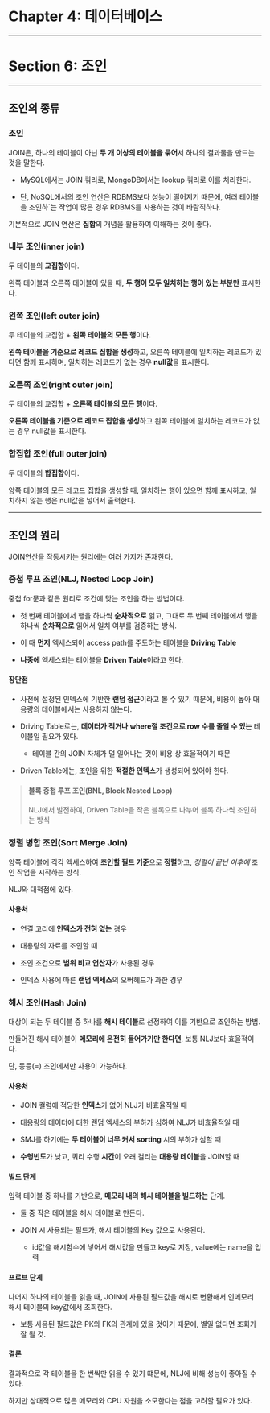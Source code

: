 # Chapter 4: 데이터베이스

---

# Section 6: 조인

---

## 조인의 종류

### 조인

JOIN은, 하나의 테이블이 아닌 **두 개 이상의 테이블을 묶어**서 하나의 결과물을 만드는 것을 말한다.

- MySQL에서는 JOIN 쿼리로, MongoDB에서는 lookup 쿼리로 이를 처리한다.

- 단, NoSQL에서의 조인 연산은 RDBMS보다 성능이 떨어지기 때문에, 여러 테이블을 조인하`는 작업이 많은 경우 RDBMS를 사용하는 것이 바람직하다.

기본적으로 JOIN 연산은 **집합**의 개념을 활용하여 이해하는 것이 좋다.

### 내부 조인(inner join)

두 테이블의 **교집합**이다.

왼쪽 테이블과 오른쪽 테이블이 있을 때, **두 행이 모두 일치하는 행이 있는 부분만** 표시한다.

### 왼쪽 조인(left outer join)

두 테이블의 교집합 + **왼쪽 테이블의 모든 행**이다.

**왼쪽 테이블을 기준으로 레코드 집합을 생성**하고, 오른쪽 테이블에 일치하는 레코드가 있다면 함께 표시하며, 일치하는 레코드가 없는 경우 **null값**을 표시한다.

### 오른쪽 조인(right outer join)

두 테이블의 교집합 + **오른쪽 테이블의 모든 행**이다.

**오른쪽 테이블을 기준으로 레코드 집합을 생성**하고 왼쪽 테이블에 일치하는 레코드가 없는 경우 null값을 표시한다.

### 합집합 조인(full outer join)

두 테이블의 **합집합**이다.

양쪽 테이블의 모든 레코드 집합을 생성할 때, 일치하는 행이 있으면 함께 표시하고, 일치하지 않는 행은 null값을 넣어서 출력한다.

---

## 조인의 원리

JOIN연산을 작동시키는 원리에는 여러 가지가 존재한다.

### 중첩 루프 조인(NLJ, Nested Loop Join)

중첩 for문과 같은 원리로 조건에 맞는 조인을 하는 방법이다.

- 첫 번째 테이블에서 행을 하나씩 **순차적으로** 읽고, 그대로 두 번째 테이블에서 행을 하나씩 **순차적으로** 읽어서 일치 여부를 검증하는 방식.

- 이 때 **먼저** 엑세스되어 access path를 주도하는 테이블을 **Driving Table**

- **나중에** 엑세스되는 테이블을 **Driven Table**이라고 한다.

#### 장단점

- 사전에 설정된 인덱스에 기반한 **랜덤 접근**이라고 볼 수 있기 때문에, 비용이 높아 대용량의 테이블에서는 사용하지 않는다.

- Driving Table로는, **데이터가 적거나** **where절 조건으로 row 수를 줄일 수 있는** 테이블일 필요가 있다.
  
  - 테이블 간의 JOIN 자체가 덜 일어나는 것이 비용 상 효율적이기 때문

- Driven Table에는, 조인을 위한 **적절한 인덱스**가 생성되어 있어야 한다.

> #### 블록 중첩 루프 조인(BNL, Block Nested Loop)
> 
> NLJ에서 발전하여, Driven Table을 작은 블록으로 나누어 블록 하나씩 조인하는 방식

### 정렬 병합 조인(Sort Merge Join)

양쪽 테이블에 각각 엑세스하여 **조인할 필드 기준**으로 **정렬**하고, *정렬이 끝난 이후에* 조인 작업을 시작하는 방식.

NLJ와 대척점에 있다.

#### 사용처

- 연결 고리에 **인덱스가 전혀 없는** 경우

- 대용량의 자료를 조인할 때

- 조인 조건으로 **범위 비교 연산자**가 사용된 경우

- 인덱스 사용에 따른 **랜덤 엑세스**의 오버헤드가 과한 경우

### 해시 조인(Hash Join)

대상이 되는 두 테이블 중 하나를 **해시 테이블**로 선정하여 이를 기반으로 조인하는 방법.

만들어진 해시 테이블이 **메모리에 온전히 들어가기만 한다면**, 보통 NLJ보다 효율적이다.

단, 동등(=) 조인에서만 사용이 가능하다.

#### 사용처

- JOIN 컬럼에 적당한 **인덱스**가 없어 NLJ가 비효율적일 때

- 대용량의 데이터에 대한 랜덤 엑세스의 부하가 심하여 NLJ가 비효율적일 때

- SMJ를 하기에는 **두 테이블이 너무 커서** **sorting** 시의 부하가 심할 때

- **수행빈도**가 낮고, 쿼리 수행 **시간**이 오래 걸리는 **대용량 테이블**을 JOIN할 때

#### 빌드 단계

입력 테이블 중 하나를 기반으로, **메모리 내의 해시 테이블을 빌드하는** 단계.

- 둘 중 작은 테이블을 해시 테이블로 만든다.

- JOIN 시 사용되는 필드가, 해시 테이블의 Key 값으로 사용된다.
  
  - id값을 해시함수에 넣어서 해시값을 만들고 key로 지정, value에는 name을 입력

#### 프로브 단계

나머지 하나의 테이블을 읽을 때, JOIN에 사용된 필드값을 해시로 변환해서 인메모리 해시 테이블의 key값에서 조회한다.

- 보통 사용된 필드값은 PK와 FK의 관계에 있을 것이기 때문에, 별일 없다면 조회가 잘 될 것.

#### 결론

결과적으로 각 테이블을 한 번씩만 읽을 수 있기 떄문에, NLJ에 비해 성능이 좋아질 수 있다.

하지만 상대적으로 많은 메모리와 CPU 자원을 소모한다는 점을 고려할 필요가 있다.
